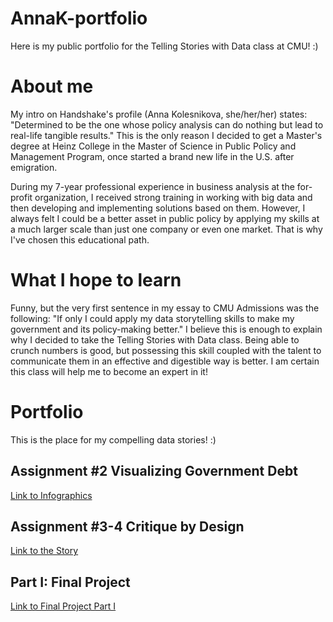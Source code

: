 # AnnaK-portfolio
Here is my public portfolio for the Telling Stories with Data class at CMU! :)

# About me
My intro on Handshake's profile (Anna Kolesnikova, she/her/her) states: "Determined to be the one whose policy analysis can do nothing but lead to real-life tangible results."
This is the only reason I decided to get a Master's degree at Heinz College in the Master of Science in Public Policy and Management Program, once started a brand new life in the U.S. after emigration.

During my 7-year professional experience in business analysis at the for-profit organization, I received strong training in working with big data and then developing and implementing solutions based on them. However, I always felt I could be a better asset in public policy by applying my skills at a much larger scale than just one company or even one market. That is why I've chosen this educational path.

# What I hope to learn
Funny, but the very first sentence in my essay to CMU Admissions was the following:
"If only I could apply my data storytelling skills to make my government and its policy-making better."
I believe this is enough to explain why I decided to take the Telling Stories with Data class.
Being able to crunch numbers is good, but possessing this skill coupled with the talent to communicate them in an effective and digestible way is better. I am certain this class will help me to become an expert in it!

# Portfolio
This is the place for my compelling data stories! :)

## Assignment #2 Visualizing Government Debt
[Link to Infographics](/GovernmentDebt.md)

## Assignment #3-4 Critique by Design
[Link to the Story](/StateLegislaturesControl.md)

## Part I: Final Project
[Link to Final Project Part I](/FinalProject_AnnaKolesnikova.md)
